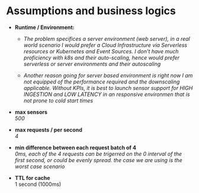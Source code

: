 # Assumptions and business logics

- **Runtime / Environment:**

  - _The problem specifices a server environment (web server), in a real world scenario I would prefer a Cloud Infrastructure via Serverless resources or Kubernetes and Event Sources. I don't have much proficiency with k8s and their auto-scaling, hence would prefer serverless or server environments and their autoscaling_

  - _Another reason going for server based environment is right now I am not equipped of the performance required and the downscaling applicable. Without KPIs, it is best to launch sensor support for HIGH INGESTION and LOW LATENCY in an responsive environmen that is not prone to cold start times_

- **max sensors**  
_500_

- **max requests / per second**  
_4_

- **min difference between each request batch of 4**  
_0ms, each of the 4 requests can be trigerred on the 0 interval of the first second, or could be evenly spread. the case we are using is the worst case scenario_

- **TTL for cache**  
1 second (1000ms)
